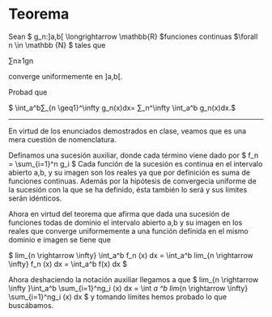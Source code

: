 # Teorema
Sean $ g_n:]a,b[ \longrightarrow \mathbb{R} $funciones continuas $\forall n \in \mathbb {N} $ tales que


∑n≥1gn

converge uniformemente en ]a,b[.

Probad que

$ \int_a^b∑_{n \geq1}^\infty g_n(x)dx= ∑_n^\infty \int_a^b g_n(x)dx.$

---

En virtud de los enunciados demostrados en clase, veamos que es una mera cuestión de nomenclatura. 

Definamos una sucesión auxiliar, donde cada término viene dado por
$ f_n = \sum_{i=1}^n g_i $ Cada función de la sucesión es continua en el intervalo abierto a,b, y su imagen son los reales ya que por definición es suma de funciones continuas. Además por la hipótesis  de convergecia uniforme de la sucesión con la que se ha definido, ésta también lo será y sus límites serán idénticos. 

Ahora en virtud del teorema que afirma que dada una sucesión de funciones todas de dominio el intervalo abierto a,b y su imagen en los reales que converge uniformemente a una función definida en el mismo dominio e imagen se tiene que

$ lim_{n \rightarrow  \infty} \int_a^b f_n (x) dx =  \int_a^b lim_{n \rightarrow  \infty}  f_n (x) dx = \int_a^b f(x) dx $

Ahora deshaciendo la notación auxiliar llegamos a que
$ lim_{n \rightarrow \infty }\int_a^b \sum_{i=1}^ng_i (x) dx  = \int _a ^b lim_{n \rightarrow \infty} \sum_{i=1}^ng_i (x) dx $ y tomando límites hemos probado lo que buscábamos. 